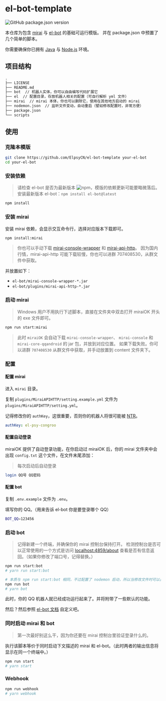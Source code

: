 # el-bot-template

![GitHub package.json version](https://img.shields.io/github/package-json/v/ElpsyCN/el-bot-template)

本仓库为包含 [mirai](https://github.com/mamoe/mirai) 与 [el-bot](https://github.com/ElpsyCN/el-bot) 的基础可运行模版。
并在 package.json 中预置了几个简单的脚本。

你需要确保你已拥有 [Java](https://www.java.com/zh_CN/) 与 [Node.js](https://nodejs.org/zh-cn/download/) 环境。

## 项目结构

```txt
.
├── LICENSE
├── README.md
├── bot  // 机器人实体，你可以自由编写代码扩展它
├── el  // 配置目录，存放机器人相关的配置（可自行解析 yml 文件）
├── mirai  // mirai 本体，你也可以删除它，使用在其他地方启动的 mirai
├── nodemon.json  // 监听文件变动，自动重启（譬如修改配置时，非常方便）
├── package.json
└── scripts
```

## 使用

### 克隆本模版

```sh
git clone https://github.com/ElpsyCN/el-bot-template your-el-bot
cd your-el-bot
```

### 安装依赖

> 请检查 el-bot 是否为最新版本 ![npm](https://img.shields.io/npm/v/el-bot)，模版的依赖更新可能要略微落后。
> 安装最新版本 el-bot：`npm install el-bot@latest`

```sh
npm install
```

### 安装 mirai

安装 mirai 依赖，会显示交互命令行，选择对应版本下载即可。

```sh
npm install:mirai
```

> 你也可以手动下载 [mirai-console-wrapper](https://github.com/mamoe/mirai-console-wrapper/releases) 和 [mirai-api-http](https://github.com/mamoe/mirai-api-http/releases)。
> 因为国内行情，mirai-api-http 可能下载较慢，你也可以进群 707408530，从群文件中获取。

并放置如下：

- `el-bot/mirai-console-wrapper-*.jar`
- `el-bot/plugins/mirai-api-http-*.jar`

### 启动 mirai

> Windows 用户不用执行下述脚本，直接在文件夹中双击打开 miraiOK 开头的 exe 文件即可。

```sh
npm run start:mirai
```

> 此时 `miraiOK` 会自动下载 `mirai-console-wrapper`、 `mirai-console` 和 `mirai-core-qqandroid` 的 jar 包，并放到对应位置。
> 如果下载失败。你可以进群 `707408530` 从群文件中获取，并手动放置到 content 文件夹下。

### 配置

#### 配置 mirai

进入 `mirai` 目录。

复制 `plugins/MiraiAPIHTTP/setting.example.yml` 文件为 `plugins/MiraiAPIHTTP/setting.yml`。

记得修改你的 `authKey`，这很重要，否则你的机器人将很可能被 [NTR](https://zh.moegirl.org/zh-hans/NTR)。

```yaml
authKey: el-psy-congroo
```

#### 配置自动登录

miraiOK 提供了自动登录功能，在你启动过 miraiOK 后，你的 mirai 文件夹中会出现 `config.txt` 这个文件，在文件末尾添加：

> 每次启动后自动登录

```sh
login QQ号 QQ密码
```

#### 配置 bot

复制 `.env.example` 文件为 `.env`。

填写你的 QQ。（用来告诉 el-bot 你是要登录哪个 QQ）

```bash
BOT_QQ=123456
```

### 启动 bot

> 记得新建一个终端，并确保你的 mirai 控制台保持打开。
> 检测控制台是否可以正常使用的一个方式是访问 <localhost:4859/about> 查看是否有信息返回。（如果你修改了端口号，记得替换。）

```sh
npm run start:bot
# yarn run start:bot
```

```sh
# 本质与 npm run start:bot 相同，不过配置了 nodemon 启动，所以当修改文件时可以自动重启。
npm run bot
# yarn bot
```

此时，你的 QQ 机器人就已经成功运行起来了。并将附带了一些默认的功能。

然后？然后参照 [el-bot 文档](https://docs.bot.elpsy.cn/) 自定义吧。

### 同时启动 mirai 和 bot

> 第一次最好别这么干，因为你还要在 mirai 控制台里验证登录什么的。

执行该脚本等价于同时启动下文描述的 mirai 和 el-bot。（此时两者的输出信息将显示在同一个终端中。）

```sh
npm run start
# yarn start
```

### Webhook

```sh
npm run webhook
# yarn webhook
```
